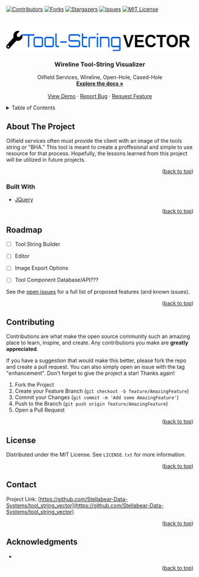 <div id="top"></div>
<!--
*** This file was made using https://github.com/othneildrew/Best-README-Template/
*** Thanks othneildrew!
-->

<!-- PROJECT SHIELDS -->
<!--
*** I'm using markdown "reference style" links for readability.
*** Reference links are enclosed in brackets [ ] instead of parentheses ( ).
*** See the bottom of this document for the declaration of the reference variables
*** for contributors-url, forks-url, etc. This is an optional, concise syntax you may use.
*** https://www.markdownguide.org/basic-syntax/#reference-style-links
-->
[![Contributors][contributors-shield]][contributors-url]
[![Forks][forks-shield]][forks-url]
[![Stargazers][stars-shield]][stars-url]
[![Issues][issues-shield]][issues-url]
[![MIT License][license-shield]][license-url]




<!-- PROJECT LOGO -->
<br />
<div align="center">
  <a href="https://github.com/Stellabear-Data-Systems/tool_string_vector">
    <img src="images/logo.png" width="555" height="73" alt="Logo" >
  </a>

<h3 align="center">Wireline Tool-String Visualizer</h3>

  <p align="center">
    Oilfield Services, Wireline, Open-Hole, Cased-Hole
    <br />
    <a href="hhttps://github.com/Stellabear-Data-Systems/tool_string_vector"><strong>Explore the docs »</strong></a>
    <br />
    <br />
    <a href="https://github.com/Stellabear-Data-Systems/tool_string_vector">View Demo</a>
    ·
    <a href="https://github.com/Stellabear-Data-Systems/tool_string_vector/issues">Report Bug</a>
    ·
    <a href="https://github.com/Stellabear-Data-Systems/tool_string_vector/issues">Request Feature</a>
  </p>
</div>



<!-- TABLE OF CONTENTS -->
<details>
  <summary>Table of Contents</summary>
  <ol>
    <li>
      <a href="#about-the-project">About The Project</a>
      <ul>
        <li><a href="#built-with">Built With</a></li>
      </ul>
    </li>
    <li>
      <a href="#getting-started">Getting Started</a>
      <ul>
        <li><a href="#prerequisites">Prerequisites</a></li>
        <li><a href="#installation">Installation</a></li>
      </ul>
    </li>
    <li><a href="#usage">Usage</a></li>
    <li><a href="#roadmap">Roadmap</a></li>
    <li><a href="#contributing">Contributing</a></li>
    <li><a href="#license">License</a></li>
    <li><a href="#contact">Contact</a></li>
    <li><a href="#acknowledgments">Acknowledgments</a></li>
  </ol>
</details>



<!-- ABOUT THE PROJECT -->
## About The Project

Oilfield services often must provide the client with an image of the tools string or "BHA." This tool is meant to create a proffesional and simple to use resource for that process. Hopefully, the lessons learned from this project will be utilized in future projects.

<!-- [![Product Name Screen Shot][product-screenshot]](https://example.com)

Here's a blank template to get started: To avoid retyping too much info. Do a search and replace with your text editor for the following: `github_username`, `repo_name`, `twitter_handle`, `linkedin_username`, `email_client`, `email`, `project_title`, `project_description` -->

<p align="right">(<a href="#top">back to top</a>)</p>



### Built With

* [JQuery](https://jquery.com)

<p align="right">(<a href="#top">back to top</a>)</p>



<!-- GETTING STARTED -->
<!-- ## Getting Started

This is an example of how you may give instructions on setting up your project locally.
To get a local copy up and running follow these simple example steps.

### Prerequisites

This is an example of how to list things you need to use the software and how to install them.
* npm
  ```sh
  npm install npm@latest -g
  ```

### Installation

1. Get a free API Key at [https://example.com](https://example.com)
2. Clone the repo
   ```sh
   git clone https://github.com/Stellabear-Data-Systems/tool_string_vector
   ```
3. Install NPM packages
   ```sh
   xxx NOT YET npm install
   ```
4. Enter your API in `config.js`
   ```js
   const API_KEY = 'ENTER YOUR API';
   ``` -->

<!-- <p align="right">(<a href="#top">back to top</a>)</p> -->


<!-- ROADMAP -->
## Roadmap

- [ ] Tool String Builder
- [ ] Editor
- [ ] Image Export Options
- [ ] Tool Component Database/API???


See the [open issues](https://github.com/Stellabear-Data-Systems/tool_string_vector/issues) for a full list of proposed features (and known issues).

<p align="right">(<a href="#top">back to top</a>)</p>



<!-- CONTRIBUTING -->
## Contributing

Contributions are what make the open source community such an amazing place to learn, inspire, and create. Any contributions you make are **greatly appreciated**.

If you have a suggestion that would make this better, please fork the repo and create a pull request. You can also simply open an issue with the tag "enhancement".
Don't forget to give the project a star! Thanks again!

1. Fork the Project
2. Create your Feature Branch (`git checkout -b feature/AmazingFeature`)
3. Commit your Changes (`git commit -m 'Add some AmazingFeature'`)
4. Push to the Branch (`git push origin feature/AmazingFeature`)
5. Open a Pull Request

<p align="right">(<a href="#top">back to top</a>)</p>



<!-- LICENSE -->
## License

Distributed under the MIT License. See `LICENSE.txt` for more information.

<p align="right">(<a href="#top">back to top</a>)</p>



<!-- CONTACT -->
## Contact

Project Link: [https://github.com/Stellabear-Data-Systems/tool_string_vector](https://github.com/Stellabear-Data-Systems/tool_string_vector)

<p align="right">(<a href="#top">back to top</a>)</p>



<!-- ACKNOWLEDGMENTS -->
## Acknowledgments

* []()


<p align="right">(<a href="#top">back to top</a>)</p>



<!-- MARKDOWN LINKS & IMAGES -->
<!-- https://www.markdownguide.org/basic-syntax/#reference-style-links -->
[contributors-shield]: https://img.shields.io/github/contributors/Stellabear-Data-Systems/tool_string_vector.svg?style=for-the-badge
[contributors-url]: https://github.com/Stellabear-Data-Systems/tool_string_vector/graphs/contributors
[forks-shield]: https://img.shields.io/github/forks/Stellabear-Data-Systems/tool_string_vector.svg?style=for-the-badge
[forks-url]: https://github.com/Stellabear-Data-Systems/tool_string_vector/network/members
[stars-shield]: https://img.shields.io/github/stars/Stellabear-Data-Systems/tool_string_vector.svg?style=for-the-badge
[stars-url]: https://github.com/Stellabear-Data-Systems/tool_string_vector/stargazers
[issues-shield]: https://img.shields.io/github/issues/Stellabear-Data-Systems/tool_string_vector.svg?style=for-the-badge
[issues-url]: https://github.com/Stellabear-Data-Systems/tool_string_vector/issues
[license-shield]: https://img.shields.io/github/license/Stellabear-Data-Systems/tool_string_vector.svg?style=for-the-badge
[license-url]: https://github.com/Stellabear-Data-Systems/tool_string_vector/blob/master/LICENSE.txt
[product-screenshot]: images/screenshot.png
